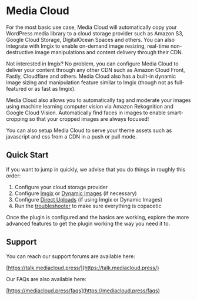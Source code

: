 # Media Cloud
For the most basic use case, Media Cloud will automatically copy your WordPress media library to a cloud storage provider such as Amazon S3, Google Cloud Storage, DigitalOcean Spaces and others.  You can also integrate with Imgix to enable on-demand image resizing, real-time non-destructive image manipulations and content delivery through their CDN.  

Not interested in Imgix?  No problem, you can configure Media Cloud to deliver your content through any other CDN such as Amazon Cloud Front, Fastly, Cloudflare and others.  Media Cloud also has a built-in dynamic image sizing and manipulation feature similar to Imgix (though not as full-featured or as fast as Imgix).  

Media Cloud also allows you to automatically tag and moderate your images using machine learning computer vision via  Amazon Rekognition and Google Cloud Vision.  Automatically find faces in images to enable smart-cropping so that your cropped images are always focused!

You can also setup Media Cloud to serve your theme assets such as javascript and css from a CDN in a push or pull mode.

## Quick Start
If you want to jump in quickly, we advise that you do things in roughly this order:

1. Configure your cloud storage provider
2. Configure [Imgix](imgix.md) or [Dynamic Images](dynamic-images.md) (if necessary)
3. Configure [Direct Uploads](direct-uploads.md) (if using Imgix or Dynamic Images)
4. Run the [troubleshooter](admin:admin.php?page=media-tools-troubleshooter) to make sure everything is copacetic

Once the plugin is configured and the basics are working, explore the more advanced features to get the plugin working
the way you need it to.

## Support

You can reach our support forums are available here:

[https://talk.mediacloud.press/](https://talk.mediacloud.press/)

Our FAQs are also available here:

[https://mediacloud.press/faqs](https://mediacloud.press/faqs)
